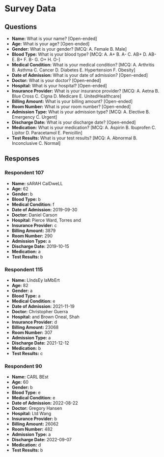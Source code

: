# Survey Data

## Questions

- **Name:** What is your name? [Open-ended]
- **Age:** What is your age? [Open-ended]
- **Gender:** What is your gender? [MCQ: A. Female B. Male]
- **Blood Type:** What is your blood type? [MCQ: A. A+ B. A- C. AB+ D. AB- E. B+ F. B- G. O+ H. O-]
- **Medical Condition:** What is your medical condition? [MCQ: A. Arthritis B. Asthma C. Cancer D. Diabetes E. Hypertension F. Obesity]
- **Date of Admission:** What is your date of admission? [Open-ended]
- **Doctor:** What is your doctor? [Open-ended]
- **Hospital:** What is your hospital? [Open-ended]
- **Insurance Provider:** What is your insurance provider? [MCQ: A. Aetna B. Blue Cross C. Cigna D. Medicare E. UnitedHealthcare]
- **Billing Amount:** What is your billing amount? [Open-ended]
- **Room Number:** What is your room number? [Open-ended]
- **Admission Type:** What is your admission type? [MCQ: A. Elective B. Emergency C. Urgent]
- **Discharge Date:** What is your discharge date? [Open-ended]
- **Medication:** What is your medication? [MCQ: A. Aspirin B. Ibuprofen C. Lipitor D. Paracetamol E. Penicillin]
- **Test Results:** What is your test results? [MCQ: A. Abnormal B. Inconclusive C. Normal]

## Responses

### Respondent 107

- **Name:** sARAH CalDweLL
- **Age:** 62
- **Gender:** b
- **Blood Type:** b
- **Medical Condition:** f
- **Date of Admission:** 2019-09-30
- **Doctor:** Daniel Carson
- **Hospital:** Pierce Ward, Torres and
- **Insurance Provider:** c
- **Billing Amount:** 3879
- **Room Number:** 290
- **Admission Type:** a
- **Discharge Date:** 2019-10-15
- **Medication:** a
- **Test Results:** b

### Respondent 115

- **Name:** LIndsEy laMbErt
- **Age:** 82
- **Gender:** a
- **Blood Type:** a
- **Medical Condition:** e
- **Date of Admission:** 2021-11-19
- **Doctor:** Christopher Guerra
- **Hospital:** and Brown Oneal, Shah
- **Insurance Provider:** d
- **Billing Amount:** 23068
- **Room Number:** 307
- **Admission Type:** a
- **Discharge Date:** 2021-12-12
- **Medication:** b
- **Test Results:** c

### Respondent 90

- **Name:** CARL BEst
- **Age:** 60
- **Gender:** b
- **Blood Type:** e
- **Medical Condition:** e
- **Date of Admission:** 2022-08-22
- **Doctor:** Gregory Hansen
- **Hospital:** Ltd Wang
- **Insurance Provider:** b
- **Billing Amount:** 26062
- **Room Number:** 482
- **Admission Type:** a
- **Discharge Date:** 2022-09-07
- **Medication:** d
- **Test Results:** b

